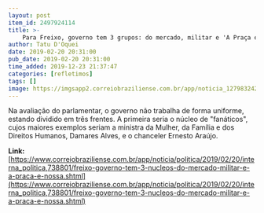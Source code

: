 ```yaml
---
layout: post
item_id: 2497924114
title: >-
    Para Freixo, governo tem 3 grupos: do mercado, militar e 'A Praça é Nossa'
author: Tatu D'Oquei
date: 2019-02-20 20:31:00
pub_date: 2019-02-20 20:31:00
time_added: 2019-12-23 21:37:47
categories: [refletimos]
tags: []
image: https://imgsapp2.correiobraziliense.com.br/app/noticia_127983242361/2019/02/20/738801/20190220174626229501a.jpg
---
```


Na avaliação do parlamentar, o governo não trabalha de forma uniforme, estando dividido em três frentes. A primeira seria o núcleo de "fanáticos", cujos maiores exemplos seriam a ministra da Mulher, da Família e dos Direitos Humanos, Damares Alves, e o chanceler Ernesto Araújo.

**Link:** [https://www.correiobraziliense.com.br/app/noticia/politica/2019/02/20/interna_politica,738801/freixo-governo-tem-3-nucleos-do-mercado-militar-e-a-praca-e-nossa.shtml](https://www.correiobraziliense.com.br/app/noticia/politica/2019/02/20/interna_politica,738801/freixo-governo-tem-3-nucleos-do-mercado-militar-e-a-praca-e-nossa.shtml)

